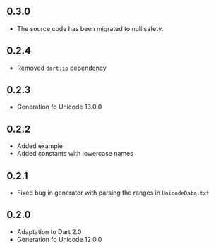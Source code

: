 ## 0.3.0

- The source code has been migrated to null safety.

## 0.2.4

- Removed `dart:io` dependency

## 0.2.3

- Generation fo Unicode 13.0.0

## 0.2.2

- Added example
- Added constants with lowercase names

## 0.2.1

- Fixed bug in generator with parsing the ranges in `UnicodeData.txt`

## 0.2.0

- Adaptation to Dart 2.0
- Generation fo Unicode 12.0.0
